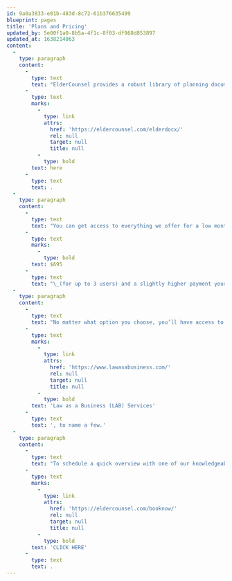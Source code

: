 ```yaml
---
id: 9a0a3833-e01b-483d-8c72-61b376635499
blueprint: pages
title: 'Plans and Pricing'
updated_by: 5e00f1a0-8b5a-4f1c-8f03-df968d853897
updated_at: 1638214063
content:
  -
    type: paragraph
    content:
      -
        type: text
        text: "ElderCounsel provides a robust library of planning documents for attorneys who practice in elder law and/or Medicaid planning, special needs planning, Veterans’ pension planning (for wartime veterans and surviving spouses). You can see a list of every document we offer\_"
      -
        type: text
        marks:
          -
            type: link
            attrs:
              href: 'https://eldercounsel.com/elderdocx/'
              rel: null
              target: null
              title: null
          -
            type: bold
        text: here
      -
        type: text
        text: .
  -
    type: paragraph
    content:
      -
        type: text
        text: "You can get access to everything we offer for a low monthly investment of\_"
      -
        type: text
        marks:
          -
            type: bold
        text: $695
      -
        type: text
        text: "\_(for up to 3 users) and a slightly higher payment your first month as we bring you up to speed on all of our membership benefits and our document drafting system. If you don’t need all of our documents right now, we can offer you a specialized suite of documents that most closely fits your current practice needs."
  -
    type: paragraph
    content:
      -
        type: text
        text: "No matter what option you choose, you’ll have access to all of ElderCounsel’s membership benefits, including answers to questions about the content of any document we offer, online drafting camps, a dedicated account manager as your “go-to” resource, a community of knowledgeable attorneys willing to help you with planning questions, hundreds of hours of webinars on legal technical topics and practice development topics, and preferred pricing on\_"
      -
        type: text
        marks:
          -
            type: link
            attrs:
              href: 'https://www.lawasabusiness.com/'
              rel: null
              target: null
              title: null
          -
            type: bold
        text: 'Law as a Business (LAB) Services'
      -
        type: text
        text: ', to name a few.'
  -
    type: paragraph
    content:
      -
        type: text
        text: "To schedule a quick overview with one of our knowledgeable membership advisors\_"
      -
        type: text
        marks:
          -
            type: link
            attrs:
              href: 'https://eldercounsel.com/booknow/'
              rel: null
              target: null
              title: null
          -
            type: bold
        text: 'CLICK HERE'
      -
        type: text
        text: .
---
```

